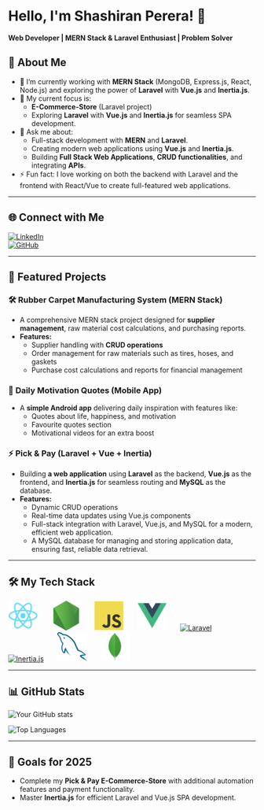 # Hello, I'm Shashiran Perera! 👋  
**Web Developer | MERN Stack & Laravel Enthusiast | Problem Solver** 

## 🚀 About Me
- 🌱 I’m currently working with **MERN Stack** (MongoDB, Express.js, React, Node.js) and exploring the power of **Laravel** with **Vue.js** and **Inertia.js**.
- 🔭 My current focus is:
  - **E-Commerce-Store** (Laravel project)
  - Exploring **Laravel** with **Vue.js** and **Inertia.js** for seamless SPA development.
- 💬 Ask me about:
  - Full-stack development with **MERN** and **Laravel**.
  - Creating modern web applications using **Vue.js** and **Inertia.js**.
  - Building **Full  Stack Web Applications**, **CRUD functionalities**, and integrating **APIs**.
- ⚡ Fun fact: I love working on both the backend with Laravel and the frontend with React/Vue to create full-featured web applications.

---

## 🌐 Connect with Me
[![LinkedIn](https://img.shields.io/badge/LinkedIn-%230077B5.svg?style=flat&logo=linkedin&logoColor=white)](www.linkedin.com/in/shashiran-perera-b15513283)  
[![GitHub](https://img.shields.io/badge/GitHub-%23181717.svg?style=flat&logo=github&logoColor=white)](https://github.com/Shashiran1124)  

---

## 📂 Featured Projects
### 🛠 **Rubber Carpet Manufacturing System** (MERN Stack)  
- A comprehensive MERN stack project designed for **supplier management**, raw material cost calculations, and purchasing reports.  
- **Features:**
  - Supplier handling with **CRUD operations**
  - Order management for raw materials such as tires, hoses, and gaskets
  - Purchase cost calculations and reports for financial management

### 🌟 **Daily Motivation Quotes (Mobile App)**  
- A **simple Android app** delivering daily inspiration with features like:
  - Quotes about life, happiness, and motivation
  - Favourite quotes section
  - Motivational videos for an extra boost

### ⚡ **Pick & Pay** (Laravel + Vue + Inertia)  
- Building **a web application** using **Laravel** as the backend, **Vue.js** as the frontend, and **Inertia.js** for seamless routing and **MySQL** as the database.
- **Features:**
  - Dynamic CRUD operations
  - Real-time data updates using Vue.js components
  - Full-stack integration with Laravel, Vue.js, and MySQL for a modern, efficient web application.
  - A MySQL database for managing and storing application data, ensuring fast, reliable data retrieval.


---


## 🛠 My Tech Stack
[<img src="https://raw.githubusercontent.com/devicons/devicon/master/icons/react/react-original.svg" alt="react" width="60" height="60"/>](https://reactjs.org)&nbsp;&nbsp;&nbsp;&nbsp;&nbsp;&nbsp;
[<img src="https://raw.githubusercontent.com/devicons/devicon/master/icons/nodejs/nodejs-original.svg" alt="nodejs" width="60" height="60"/>](https://nodejs.org)&nbsp;&nbsp;&nbsp;&nbsp;&nbsp;&nbsp;
[<img src="https://raw.githubusercontent.com/devicons/devicon/master/icons/javascript/javascript-original.svg" alt="javascript" width="60" height="60"/>](https://www.javascript.com)&nbsp;&nbsp;&nbsp;&nbsp;&nbsp;&nbsp;
[<img src="https://raw.githubusercontent.com/devicons/devicon/master/icons/vuejs/vuejs-original.svg" alt="vuejs" width="60" height="60"/>](https://vuejs.org)&nbsp;&nbsp;&nbsp;&nbsp;&nbsp;&nbsp;
[<img src="https://img.shields.io/badge/Laravel-%23FF2D20.svg?style=flat&logo=laravel&logoColor=white" alt="Laravel" width="55" height="60"/>](https://laravel.com)&nbsp;&nbsp;&nbsp;&nbsp;&nbsp;&nbsp;
[<img src="https://img.shields.io/badge/Inertia.js-%234E8C4F.svg?style=flat&logo=inertia.js&logoColor=white" alt="Inertia.js" width="60" height="60"/>](https://inertiajs.com)&nbsp;&nbsp;&nbsp;&nbsp;&nbsp;&nbsp;
[<img src="https://raw.githubusercontent.com/devicons/devicon/master/icons/mysql/mysql-original.svg" alt="mysql" width="60" height="60"/>](https://www.mysql.com)&nbsp;&nbsp;&nbsp;&nbsp;&nbsp;&nbsp;
[<img src="https://raw.githubusercontent.com/devicons/devicon/master/icons/mongodb/mongodb-original.svg" alt="mongodb" width="60" height="60"/>](https://www.mongodb.com)









---

## 📊 GitHub Stats
![Your GitHub stats](https://github-readme-stats.vercel.app/api?username=Shashiran1124&show_icons=true&theme=radical) 

![Top Languages](https://github-readme-stats.vercel.app/api/top-langs/?username=Shashiran1124&layout=compact)


---

## 🎯 Goals for 2025
- Complete my **Pick & Pay E-Commerce-Store** with additional automation features and payment functionality.
- Master **Inertia.js** for efficient Laravel and Vue.js SPA development.


